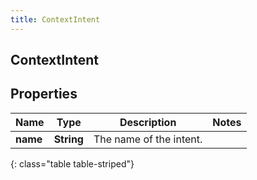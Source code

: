 ```yaml
---
title: ContextIntent
---
```

## ContextIntent


## Properties

| Name | Type | Description | Notes |
| ------------ | ------------- | ------------- | ------------- |
| **name** | <!----><!---->**String**<!----> | The name of the intent. |  |
{: class="table table-striped"}



